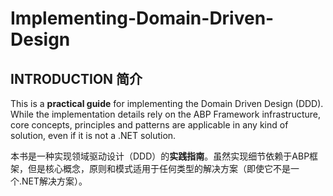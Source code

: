 # Implementing-Domain-Driven-Design
## INTRODUCTION 简介

This is a **practical guide** for implementing the Domain Driven Design (DDD). While the implementation details rely on the ABP Framework infrastructure, core concepts, principles and patterns are applicable in any kind of solution, even if it is not a .NET solution.

本书是一种实现领域驱动设计（DDD）的**实践指南**。虽然实现细节依赖于ABP框架，但是核心概念，原则和模式适用于任何类型的解决方案（即使它不是一个.NET解决方案）。
